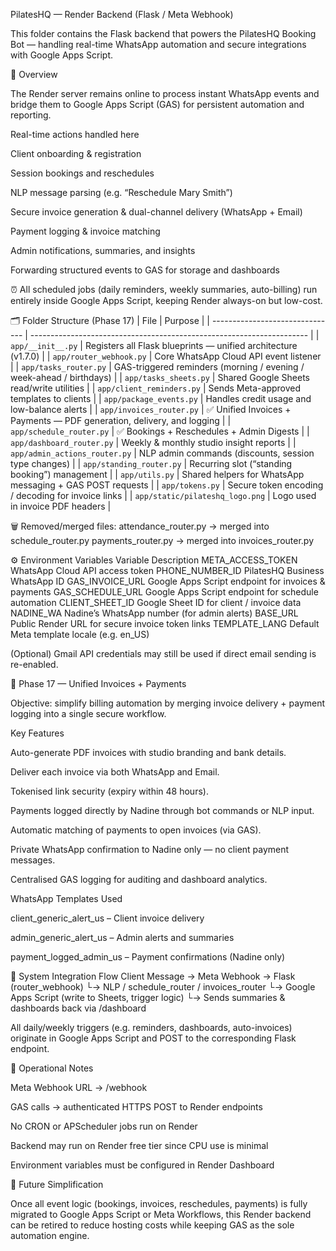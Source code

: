 PilatesHQ — Render Backend (Flask / Meta Webhook)

This folder contains the Flask backend that powers the PilatesHQ Booking Bot — handling real-time WhatsApp automation and secure integrations with Google Apps Script.

🧭 Overview

The Render server remains online to process instant WhatsApp events and bridge them to Google Apps Script (GAS) for persistent automation and reporting.

Real-time actions handled here

Client onboarding & registration

Session bookings and reschedules

NLP message parsing (e.g. “Reschedule Mary Smith”)

Secure invoice generation & dual-channel delivery (WhatsApp + Email)

Payment logging & invoice matching

Admin notifications, summaries, and insights

Forwarding structured events to GAS for storage and dashboards

⏰ All scheduled jobs (daily reminders, weekly summaries, auto-billing) run entirely inside Google Apps Script, keeping Render always-on but low-cost.

🗂️ Folder Structure (Phase 17)
| File                            | Purpose                                                               |
| ------------------------------- | --------------------------------------------------------------------- |
| `app/__init__.py`               | Registers all Flask blueprints — unified architecture (v1.7.0)        |
| `app/router_webhook.py`         | Core WhatsApp Cloud API event listener                                |
| `app/tasks_router.py`           | GAS-triggered reminders (morning / evening / week-ahead / birthdays)  |
| `app/tasks_sheets.py`           | Shared Google Sheets read/write utilities                             |
| `app/client_reminders.py`       | Sends Meta-approved templates to clients                              |
| `app/package_events.py`         | Handles credit usage and low-balance alerts                           |
| `app/invoices_router.py`        | ✅ Unified Invoices + Payments — PDF generation, delivery, and logging |
| `app/schedule_router.py`        | ✅ Bookings + Reschedules + Admin Digests                              |
| `app/dashboard_router.py`       | Weekly & monthly studio insight reports                               |
| `app/admin_actions_router.py`   | NLP admin commands (discounts, session type changes)                  |
| `app/standing_router.py`        | Recurring slot (“standing booking”) management                        |
| `app/utils.py`                  | Shared helpers for WhatsApp messaging + GAS POST requests             |
| `app/tokens.py`                 | Secure token encoding / decoding for invoice links                    |
| `app/static/pilateshq_logo.png` | Logo used in invoice PDF headers                                      |

🗑️ Removed/merged files:
attendance_router.py → merged into schedule_router.py
payments_router.py → merged into invoices_router.py

⚙️ Environment Variables
Variable	Description
META_ACCESS_TOKEN	WhatsApp Cloud API access token
PHONE_NUMBER_ID	PilatesHQ Business WhatsApp ID
GAS_INVOICE_URL	Google Apps Script endpoint for invoices & payments
GAS_SCHEDULE_URL	Google Apps Script endpoint for schedule automation
CLIENT_SHEET_ID	Google Sheet ID for client / invoice data
NADINE_WA	Nadine’s WhatsApp number (for admin alerts)
BASE_URL	Public Render URL for secure invoice token links
TEMPLATE_LANG	Default Meta template locale (e.g. en_US)

(Optional) Gmail API credentials may still be used if direct email sending is re-enabled.

💼 Phase 17 — Unified Invoices + Payments

Objective: simplify billing automation by merging invoice delivery + payment logging into a single secure workflow.

Key Features

Auto-generate PDF invoices with studio branding and bank details.

Deliver each invoice via both WhatsApp and Email.

Tokenised link security (expiry within 48 hours).

Payments logged directly by Nadine through bot commands or NLP input.

Automatic matching of payments to open invoices (via GAS).

Private WhatsApp confirmation to Nadine only — no client payment messages.

Centralised GAS logging for auditing and dashboard analytics.

WhatsApp Templates Used

client_generic_alert_us – Client invoice delivery

admin_generic_alert_us – Admin alerts and summaries

payment_logged_admin_us – Payment confirmations (Nadine only)

🧩 System Integration Flow
Client Message → Meta Webhook → Flask (router_webhook)
                └→ NLP / schedule_router / invoices_router
                     └→ Google Apps Script (write to Sheets, trigger logic)
                           └→ Sends summaries & dashboards back via /dashboard


All daily/weekly triggers (e.g. reminders, dashboards, auto-invoices) originate in Google Apps Script and POST to the corresponding Flask endpoint.

🧠 Operational Notes

Meta Webhook URL → /webhook

GAS calls → authenticated HTTPS POST to Render endpoints

No CRON or APScheduler jobs run on Render

Backend may run on Render free tier since CPU use is minimal

Environment variables must be configured in Render Dashboard

🔮 Future Simplification

Once all event logic (bookings, invoices, reschedules, payments) is fully migrated to Google Apps Script or Meta Workflows,
this Render backend can be retired to reduce hosting costs while keeping GAS as the sole automation engine.